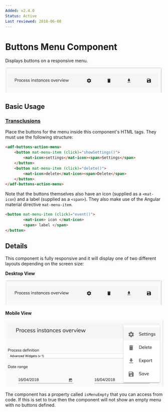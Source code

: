 ```yaml
---
Added: v2.4.0
Status: Active
Last reviewed: 2018-06-08
---
```


# Buttons Menu Component

Displays buttons on a responsive menu. 

![adf-buttons-menu-desktop](../docassets/images/adf-buttons-menu-desktop.png)

## Basic Usage

### [Transclusions](../user-guide/transclusion.md)

Place the buttons for the menu inside this component's HTML tags.
They must use the following structure:

```html
<adf-buttons-action-menu>
    <button mat-menu-item (click)="showSettings()">
        <mat-icon>settings</mat-icon><span>Settings</span>
    </button>
    <button mat-menu-item (click)="delete()">
        <mat-icon>delete</mat-icon><span>Delete</span>
    </button>
</adf-buttons-action-menu>  
```

Note that the buttons themselves also have an icon (supplied as a `<mat-icon`)
and a label (supplied as a `<span>`).
They also make use of the Angular material directive `mat-menu-item`.

```html
<button mat-menu-item (click)="event()">
        <mat-icon> icon </mat-icon>
        <span> label </span>
</button>
```
 
## Details

This component is fully responsive and it will display one of two different layouts
depending on the screen size:

**Desktop View**

![adf-buttons-menu-desktop](../docassets/images/adf-buttons-menu-desktop.png)

**Mobile View**

![adf-buttons-menu-mobile](../docassets/images/adf-buttons-menu-mobile.png)

The component has a property called `isMenuEmpty` that you can access from code. If this is
set to true then the component will not show an empty menu with no buttons defined.

